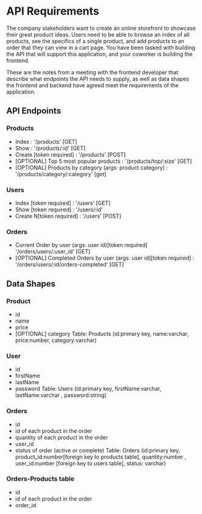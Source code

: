 # API Requirements

The company stakeholders want to create an online storefront to showcase their great product ideas. Users need to be able to browse an index of all products, see the specifics of a single product, and add products to an order that they can view in a cart page. You have been tasked with building the API that will support this application, and your coworker is building the frontend.

These are the notes from a meeting with the frontend developer that describe what endpoints the API needs to supply, as well as data shapes the frontend and backend have agreed meet the requirements of the application.

## API Endpoints

### Products

- Index : '/products' [GET]
- Show : '/products/:id' [GET]
- Create [token required] : '/products' [POST]
- [OPTIONAL] Top 5 most popular products : '/products/top/:size' [GET]
- [OPTIONAL] Products by category (args: product category) : '/products/category/:category' [get]

### Users

- Index [token required] : '/users' [GET]
- Show [token required] : '/users/:id'
- Create N[token required] : '/users' [POST]

### Orders

- Current Order by user (args: user id)[token required] '/orders/users/:user_id' [GET]
- [OPTIONAL] Completed Orders by user (args: user id)[token required] : '/orders/users/:id/orders-completed' [GET]

## Data Shapes

### Product

- id
- name
- price
- [OPTIONAL] category Table: Products (id:primary key, name:varchar, price:number, category:varchar)

### User

- id
- firstName
- lastName
- password Table: Users (id:primary key, firstName:varchar, lastName:varchar , password:string)

### Orders

- id
- id of each product in the order
- quantity of each product in the order
- user_id
- status of order (active or complete) Table: Orders (id:primary key, product_id:number[foreign key to products table], quantity:number , user_id:number [foreign key to users table], status: varchar)

### Orders-Products table

- id
- id of each product in the order
- order_id
